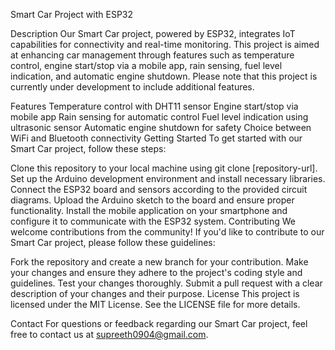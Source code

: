 Smart Car Project with ESP32

Description
Our Smart Car project, powered by ESP32, integrates IoT capabilities for connectivity and real-time monitoring. This project is aimed at enhancing car management through features such as temperature control, engine start/stop via a mobile app, rain sensing, fuel level indication, and automatic engine shutdown. Please note that this project is currently under development to include additional features.

Features
Temperature control with DHT11 sensor
Engine start/stop via mobile app
Rain sensing for automatic control
Fuel level indication using ultrasonic sensor
Automatic engine shutdown for safety
Choice between WiFi and Bluetooth connectivity
Getting Started
To get started with our Smart Car project, follow these steps:

Clone this repository to your local machine using git clone [repository-url].
Set up the Arduino development environment and install necessary libraries.
Connect the ESP32 board and sensors according to the provided circuit diagrams.
Upload the Arduino sketch to the board and ensure proper functionality.
Install the mobile application on your smartphone and configure it to communicate with the ESP32 system.
Contributing
We welcome contributions from the community! If you'd like to contribute to our Smart Car project, please follow these guidelines:

Fork the repository and create a new branch for your contribution.
Make your changes and ensure they adhere to the project's coding style and guidelines.
Test your changes thoroughly.
Submit a pull request with a clear description of your changes and their purpose.
License
This project is licensed under the MIT License. See the LICENSE file for more details.

Contact
For questions or feedback regarding our Smart Car project, feel free to contact us at supreeth0904@gmail.com.
